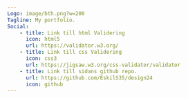 ```yaml
---
Logo: image/bth.png?w=200
Tagline: My portfolio.
Social:
    - title: Link till html Validering
      icon: html5
      url: https://validator.w3.org/
    - title: Link till css Validering
      icon: css3
      url: https://jigsaw.w3.org/css-validator/validator
    - title: Link till sidans github repo.
      url: https://github.com/EskilS35/design24
      icon: github
---
```


